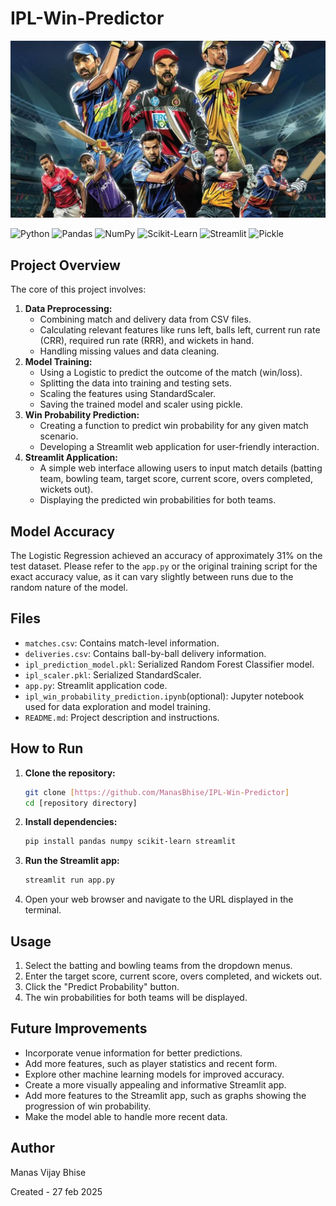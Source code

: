 # IPL-Win-Predictor
![IPL Picture](IPL%20Picture.jpg)

![Python](https://img.shields.io/badge/Python-3776AB?style=for-the-badge&logo=python&logoColor=white)
![Pandas](https://img.shields.io/badge/pandas-%23150458.svg?style=for-the-badge&logo=pandas&logoColor=white)
![NumPy](https://img.shields.io/badge/numpy-%23013243.svg?style=for-the-badge&logo=numpy&logoColor=white)
![Scikit-Learn](https://img.shields.io/badge/scikit--learn-%23F7931E.svg?style=for-the-badge&logo=scikit-learn&logoColor=white)
![Streamlit](https://img.shields.io/badge/streamlit-%23FF4B4B.svg?style=for-the-badge&logo=streamlit&logoColor=white)
![Pickle](https://img.shields.io/badge/pickle-898989?style=for-the-badge&logo=python&logoColor=white)

## Project Overview

The core of this project involves:

1.  **Data Preprocessing:**
    * Combining match and delivery data from CSV files.
    * Calculating relevant features like runs left, balls left, current run rate (CRR), required run rate (RRR), and wickets in hand.
    * Handling missing values and data cleaning.
2.  **Model Training:**
    * Using a Logistic to predict the outcome of the match (win/loss).
    * Splitting the data into training and testing sets.
    * Scaling the features using StandardScaler.
    * Saving the trained model and scaler using pickle.
3.  **Win Probability Prediction:**
    * Creating a function to predict win probability for any given match scenario.
    * Developing a Streamlit web application for user-friendly interaction.
4.  **Streamlit Application:**
    * A simple web interface allowing users to input match details (batting team, bowling team, target score, current score, overs completed, wickets out).
    * Displaying the predicted win probabilities for both teams.

## Model Accuracy

The Logistic Regression achieved an accuracy of approximately 31% on the test dataset. Please refer to the `app.py` or the original training script for the exact accuracy value, as it can vary slightly between runs due to the random nature of the model.

## Files

* `matches.csv`: Contains match-level information.
* `deliveries.csv`: Contains ball-by-ball delivery information.
* `ipl_prediction_model.pkl`: Serialized Random Forest Classifier model.
* `ipl_scaler.pkl`: Serialized StandardScaler.
* `app.py`: Streamlit application code.
* `ipl_win_probability_prediction.ipynb`(optional): Jupyter notebook used for data exploration and model training.
* `README.md`: Project description and instructions.

## How to Run

1.  **Clone the repository:**

    ```bash
    git clone [https://github.com/ManasBhise/IPL-Win-Predictor]
    cd [repository directory]
    ```

2.  **Install dependencies:**

    ```bash
    pip install pandas numpy scikit-learn streamlit
    ```

3.  **Run the Streamlit app:**

    ```bash
    streamlit run app.py
    ```

4.  Open your web browser and navigate to the URL displayed in the terminal.

## Usage

1.  Select the batting and bowling teams from the dropdown menus.
2.  Enter the target score, current score, overs completed, and wickets out.
3.  Click the "Predict Probability" button.
4.  The win probabilities for both teams will be displayed.

## Future Improvements

* Incorporate venue information for better predictions.
* Add more features, such as player statistics and recent form.
* Explore other machine learning models for improved accuracy.
* Create a more visually appealing and informative Streamlit app.
* Add more features to the Streamlit app, such as graphs showing the progression of win probability.
* Make the model able to handle more recent data.

## Author

Manas Vijay Bhise

Created - 27 feb 2025
